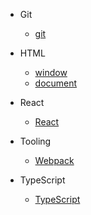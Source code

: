- Git

  - [git](docs/git.md)

- HTML

  - [window](docs/window.md)
  - [document](docs/document.md)

- React

  - [React](docs/react.md)

- Tooling

  - [Webpack](docs/webpack.md)

- TypeScript

  - [TypeScript](docs/typescript.md)
